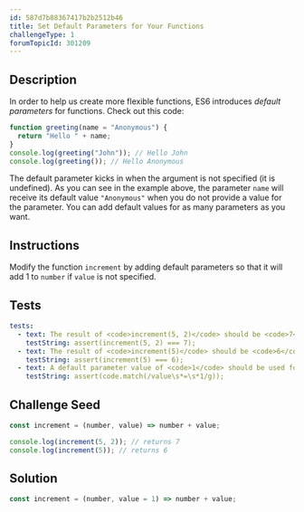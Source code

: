 ```yaml
---
id: 587d7b88367417b2b2512b46
title: Set Default Parameters for Your Functions
challengeType: 1
forumTopicId: 301209
---
```


## Description
<section id='description'>
In order to help us create more flexible functions, ES6 introduces <dfn>default parameters</dfn> for functions.
Check out this code:

```js
function greeting(name = "Anonymous") {
  return "Hello " + name;
}
console.log(greeting("John")); // Hello John
console.log(greeting()); // Hello Anonymous
```

The default parameter kicks in when the argument is not specified (it is undefined). As you can see in the example above, the parameter <code>name</code> will receive its default value <code>"Anonymous"</code> when you do not provide a value for the parameter. You can add default values for as many parameters as you want.
</section>

## Instructions
<section id='instructions'>
Modify the function <code>increment</code> by adding default parameters so that it will add 1 to <code>number</code> if <code>value</code> is not specified.
</section>

## Tests
<section id='tests'>

```yml
tests:
  - text: The result of <code>increment(5, 2)</code> should be <code>7</code>.
    testString: assert(increment(5, 2) === 7);
  - text: The result of <code>increment(5)</code> should be <code>6</code>.
    testString: assert(increment(5) === 6);
  - text: A default parameter value of <code>1</code> should be used for <code>value</code>.
    testString: assert(code.match(/value\s*=\s*1/g));

```

</section>

## Challenge Seed
<section id='challengeSeed'>

<div id='js-seed'>

```js
const increment = (number, value) => number + value;

console.log(increment(5, 2)); // returns 7
console.log(increment(5)); // returns 6
```

</div>



</section>

## Solution
<section id='solution'>

```js
const increment = (number, value = 1) => number + value;
```

</section>
